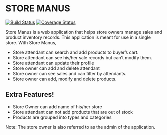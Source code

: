 # STORE MANUS

[![Build Status](https://travis-ci.org/XROLE/storeManus-React.svg?branch=develop)](https://travis-ci.org/XROLE/storeManus-React) [![Coverage Status](https://coveralls.io/repos/github/XROLE/storeManus-React/badge.svg?branch=develop)](https://coveralls.io/github/XROLE/storeManus-React?branch=develop)

Store Manus is a web application that helps store owners manage sales and product inventory records. This application is meant for use in a single store. With Store Manus,
  - Store attendant can search and add products to buyer’s cart.
  - Store attendant can see his/her sale records but can’t modify them.
  - Store attendant can update their profile
  - Store owner can add and delete attendant
  - Store owner can see sales and can filter by attendants.
  - Store owner can add, modify and delete products.

## Extra Features!
  - Store Owner can add name of his/her store
  - Store attendant can not add products that are out of stock
  - Products are grouped into types and categories

Note: The store owner is also referred to as the admin of the application.
